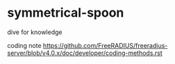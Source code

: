 # symmetrical-spoon
dive for knowledge

coding note
https://github.com/FreeRADIUS/freeradius-server/blob/v4.0.x/doc/developer/coding-methods.rst

